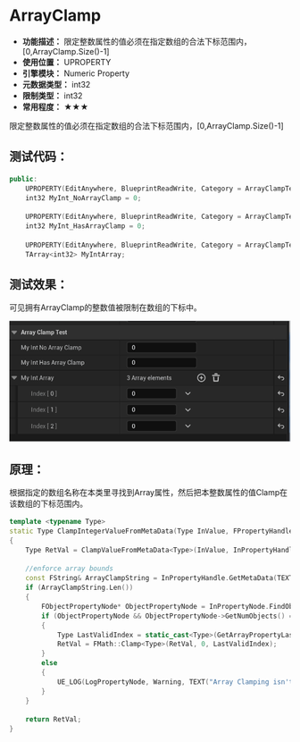 ﻿# ArrayClamp

- **功能描述：** 限定整数属性的值必须在指定数组的合法下标范围内，[0,ArrayClamp.Size()-1]
- **使用位置：** UPROPERTY
- **引擎模块：** Numeric Property
- **元数据类型：** int32
- **限制类型：** int32
- **常用程度：** ★★★

限定整数属性的值必须在指定数组的合法下标范围内，[0,ArrayClamp.Size()-1]

## 测试代码：

```cpp
public:
	UPROPERTY(EditAnywhere, BlueprintReadWrite, Category = ArrayClampTest)
	int32 MyInt_NoArrayClamp = 0;

	UPROPERTY(EditAnywhere, BlueprintReadWrite, Category = ArrayClampTest, meta = (ArrayClamp = "MyIntArray"))
	int32 MyInt_HasArrayClamp = 0;

	UPROPERTY(EditAnywhere, BlueprintReadWrite, Category = ArrayClampTest)
	TArray<int32> MyIntArray;
```

## 测试效果：

可见拥有ArrayClamp的整数值被限制在数组的下标中。

![ArrayClamp](ArrayClamp.gif)

## 原理：

根据指定的数组名称在本类里寻找到Array属性，然后把本整数属性的值Clamp在该数组的下标范围内。

```cpp
template <typename Type>
static Type ClampIntegerValueFromMetaData(Type InValue, FPropertyHandleBase& InPropertyHandle, FPropertyNode& InPropertyNode)
{
	Type RetVal = ClampValueFromMetaData<Type>(InValue, InPropertyHandle);

	//enforce array bounds
	const FString& ArrayClampString = InPropertyHandle.GetMetaData(TEXT("ArrayClamp"));
	if (ArrayClampString.Len())
	{
		FObjectPropertyNode* ObjectPropertyNode = InPropertyNode.FindObjectItemParent();
		if (ObjectPropertyNode && ObjectPropertyNode->GetNumObjects() == 1)
		{
			Type LastValidIndex = static_cast<Type>(GetArrayPropertyLastValidIndex(ObjectPropertyNode, ArrayClampString));
			RetVal = FMath::Clamp<Type>(RetVal, 0, LastValidIndex);
		}
		else
		{
			UE_LOG(LogPropertyNode, Warning, TEXT("Array Clamping isn't supported in multi-select (Param Name: %s)"), *InPropertyHandle.GetProperty()->GetName());
		}
	}

	return RetVal;
}
```
